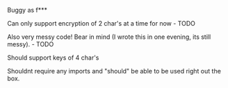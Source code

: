 Buggy as f***

Can only support encryption of 2 char's at a time for now - TODO

Also very messy code! Bear in mind (I wrote this in one evening, its still messy). - TODO

Should support keys of 4 char's

Shouldnt require any imports and "should" be able to be used right out the box.
